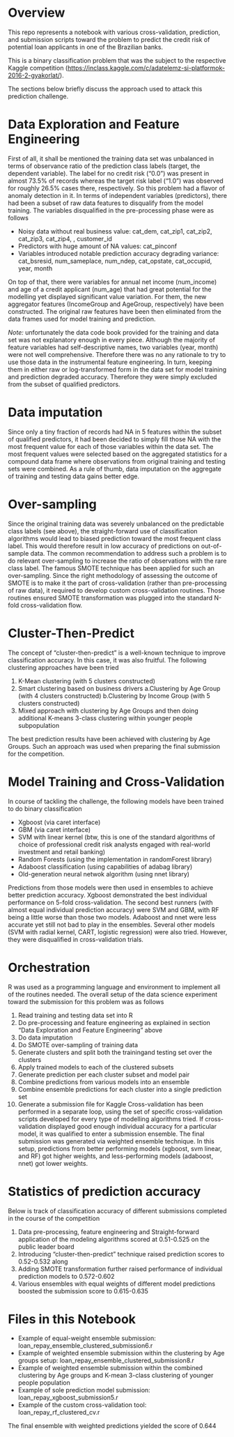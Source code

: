 # Overview
This repo represents a notebook with various cross-validation, prediction, and submission scripts toward the problem to predict the credit risk of potential loan applicants in one of the Brazilian banks. 

This is a binary classification problem that was the subject to the respective Kaggle competition (https://inclass.kaggle.com/c/adatelemz-si-platformok-2016-2-gyakorlat/).

The sections below briefly discuss the approach used to attack this prediction challenge.

# Data Exploration and Feature Engineering
First of all, it shall be mentioned the training data set was unbalanced in terms of observance ratio of the prediction class labels (target, the dependent variable). The label for no credit risk (“0.0”) was present in almost 73.5% of records whereas the target risk label (“1.0”) was observed for roughly 26.5% cases there, respectively. So this problem had a flavor of anomaly detection in it.
In terms of independent variables (predictors), there had been a subset of raw data features to disqualify from the model training. The variables disqualified in the pre-processing phase were as follows
- Noisy data without real business value: cat_dem, cat_zip1, cat_zip2, cat_zip3, cat_zip4, , customer_id
- Predictors with huge amount of NA values: cat_pinconf
- Variables introduced notable prediction accuracy degrading variance: cat_bsresid, num_sameplace, num_ndep, cat_opstate, cat_occupid, year, month

On top of that, there were variables for annual net income (num_income) and age of a credit applicant (num_age) that had great potential for the modelling yet displayed significant value variation. For them, the new aggregator features (IncomeGroup and AgeGroup, respectively) have been constructed. The original raw features have been then eliminated from the data frames used for model training and prediction.

*Note:* unfortunately the data code book provided for the training and data set was not explanatory enough in every piece. Although the majority of feature variables had self-descriptive names, two variables (year, month) were not well comprehensive. Therefore there was no any rationale to try to use those data in the instrumental feature engineering. In turn, keeping them in either raw or log-transformed form in the data set for model training and prediction degraded accuracy. Therefore they were simply excluded from the subset of qualified predictors.

# Data imputation
Since only a tiny fraction of records had NA in 5 features within the subset of qualified predictors, it had been decided to simply fill those NA with the most frequent value for each of those variables within the data set. The most frequent values were selected based on the aggregated statistics for a compound data frame where observations from original training and testing sets were combined. As a rule of thumb, data imputation on the aggregate of training and testing data gains better edge.

# Over-sampling
Since the original training data was severely unbalanced on the predictable class labels (see above), the straight-forward use of classification algorithms would lead to biased prediction toward the most frequent class label. This would therefore result in low accuracy of predictions on out-of-sample data.
The common recommendation to address such a problem is to do relevant over-sampling to increase the ratio of observations with the rare class label. The famous SMOTE technique has been applied for such an over-sampling.
Since the right methodology of assessing the outcome of SMOTE is to make it the part of cross-validation (rather than pre-processing of raw data), it required to develop custom cross-validation routines. Those routines ensured SMOTE transformation was plugged into the standard N-fold cross-validation flow.

# Cluster-Then-Predict
The concept of “cluster-then-predict” is a well-known technique to improve classification accuracy. In this case, it was also fruitful. The following clustering approaches have been tried
1. K-Mean clustering (with 5 clusters constructed)
2. Smart clustering based on business drivers
  a.Clustering by Age Group (with 4 clusters constructed)
  b.Clustering by Income Group (with 5 clusters constructed)
3. Mixed approach with clustering by Age Groups and then doing additional K-means 3-class clustering within younger people subpopulation

The best prediction results have been achieved with clustering by Age Groups. Such an approach was used when preparing the final submission for the competition.

# Model Training and Cross-Validation
In course of tackling the challenge, the following models have been trained to do binary classification
- Xgboost (via caret interface)
- GBM (via caret interface)
- SVM with linear kernel (btw, this is one of the standard algorithms of choice of professional credit risk analysts engaged with real-world investment and retail banking)
- Random Forests (using the implementation in randomForest library)
- Adaboost classification (using capabilities of adabag library)
- Old-generation neural netwok algorithm (using nnet library)

Predictions from those models were then used in ensembles to achieve better prediction accuracy.
Xgboost demonstrated the best individual performance on 5-fold cross-validation. The second best runners (with almost equal individual prediction accuracy) were SVM and GBM, with RF being a little worse than those two models. Adaboost and nnet were less accurate yet still not bad to play in the ensembles.
Several other models (SVM with radial kernel, CART, logistic regression) were also tried. However, they were disqualified in cross-validation trials.

# Orchestration
R was used as a programming language and environment to implement all of the routines needed. The overall setup of the data science experiment toward the submission for this problem was as follows
1.	Read training and testing data set into R
2.	Do pre-processing and feature engineering as explained in section “Data Exploration and Feature Engineering” above
3.	Do data imputation
4.	Do SMOTE over-sampling of training data
5.	Generate clusters and split both the trainingand testing set over the clusters
6.	Apply trained models to each of the clustered subsets
7.	Generate prediction per each cluster subset and model pair
8.	Combine predictions from various models into an ensemble
9.	Combine ensemble predictions for each cluster into a single prediction set
10.	Generate a submission file for Kaggle
Cross-validation has been performed in a separate loop, using the set of specific cross-validation scripts developed for every type of modelling algorithms tried. If cross-validation displayed good enough individual accuracy for a particular model, it was qualified to enter a submission ensemble.
The final submission was generated via weighted ensemble technique. In this setup, predictions from better performing models (xgboost, svm linear, and RF) got higher weights, and less-performing models (adaboost, nnet) got lower weights.

# Statistics of prediction accuracy
Below is track of classification accuracy of different submissions completed in the course of the competition
1. Data pre-processing, feature engineering and Straight-forward application of the modeling algorithms scored at 0.51-0.525 on the public leader board
2. Introducing “cluster-then-predict” technique raised prediction scores to 0.52-0.532 along
3. Adding SMOTE transformation further raised performance of individual prediction models to 0.572-0.602
4. Various ensembles with equal weights of different model predictions boosted the submission score to 0.615-0.635

# Files in this Notebook
- Example of equal-weight ensemble submission: loan_repay_ensemble_clustered_submission6.r
- Example of weighted ensemble submission within the clustering by Age groups setup: loan_repay_ensemble_clustered_submission8.r
- Example of weighted ensemble submission within the combined clustering by Age groups and K-mean 3-class clustering of younger people population
- Example of sole prediction model submission: loan_repay_xgboost_submission5.r
- Example of the custom cross-validation tool: loan_repay_rf_clustered_cv.r

The final ensemble with weighted predictions yielded the score of 0.644

